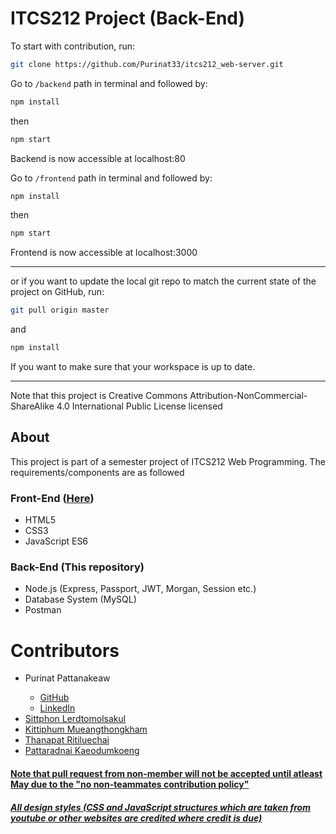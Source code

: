 # ITCS212 Project (Back-End)

To start with contribution, run:

```bash
git clone https://github.com/Purinat33/itcs212_web-server.git
```

Go to <code>/backend</code> path in terminal and followed by:
```js
npm install
```
then
```js
npm start
```
Backend is now accessible at localhost:80

Go to <code>/frontend</code> path in terminal and followed by:
```js
npm install
```
then
```js
npm start
```
Frontend is now accessible at localhost:3000

<hr>

or if you want to update the local git repo to match the current state of the project on GitHub, run:

```bash
git pull origin master
```
and
```js
npm install
```
If you want to make sure that your workspace is up to date.
<hr>
Note that this project is Creative Commons Attribution-NonCommercial-ShareAlike 4.0 International Public License licensed

## About
<p>This project is part of a semester project of ITCS212 Web Programming. The requirements/components are as followed</p>

### Front-End ([Here](https://github.com/Purinat33/sec2_gr5_itcs212))
<ul>
  <li>HTML5</li>
  <li>CSS3</li>
  <li>JavaScript ES6</li>
</ul>

### Back-End (This repository)
<ul>
  <li>Node.js (Express, Passport, JWT, Morgan, Session etc.)</li>
  <li>Database System (MySQL)</li>
  <li>Postman</li>
</ul>

# Contributors
<ul>
  <li>Purinat Pattanakeaw</li>
    <ul>
      <li><a href="https://github.com/Purinat33" target="_blank">GitHub</li>
      <li><a href="https://www.linkedin.com/in/purinat-pattanakeaw/" target="_blank">LinkedIn</li>
    </ul>
  <li>Sittphon	Lerdtomolsakul</li>
  <li>Kittiphum 	Mueangthongkham</li>
  <li>Thanapat	Ritiluechai</li>
  <li>Pattaradnai	Kaeodumkoeng</li>
</ul>

#### Note that pull request from non-member will not be accepted until atleast May due to the "no non-teammates contribution policy"

##### All design styles (CSS and JavaScript structures which are taken from youtube or other websites are credited where credit is due)
